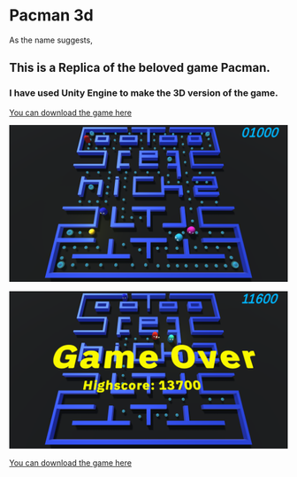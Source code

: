 # Pacman 3d

As the name suggests, 
## This is a Replica of the beloved game Pacman. 
### I have used Unity Engine to make the 3D version of the game. 

[You can download the game here](https://drive.google.com/drive/folders/1HdjZI9fCFpPbdYJwwLR8VYP3I7iWFKoF?usp=sharing)




![](https://github.com/sherautcarsh/pacman3d/blob/main/Screenshot%20(301).png "Pacman 3D")


![](https://github.com/sherautcarsh/pacman3d/blob/main/Screenshot%20(305).png "Pacman 3D")





[You can download the game here](https://drive.google.com/drive/folders/1HdjZI9fCFpPbdYJwwLR8VYP3I7iWFKoF?usp=sharing)
